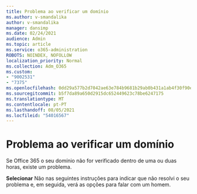 ```yaml
---
title: Problema ao verificar um domínio
ms.author: v-smandalika
author: v-smandalika
manager: dansimp
ms.date: 02/24/2021
audience: Admin
ms.topic: article
ms.service: o365-administration
ROBOTS: NOINDEX, NOFOLLOW
localization_priority: Normal
ms.collection: Adm_O365
ms.custom:
- "9002531"
- "7375"
ms.openlocfilehash: 0dd29a577b2d7042ae63e784b9681b29ab0b431a1ab4f30f90e49aaa03c7c0ed
ms.sourcegitcommit: b5f7da89a650d2915dc652449623c78be6247175
ms.translationtype: MT
ms.contentlocale: pt-PT
ms.lasthandoff: 08/05/2021
ms.locfileid: "54016567"
---
```

# <a name="problem-verifying-a-domain"></a>Problema ao verificar um domínio

Se Office 365 o seu domínio não for verificado dentro de uma ou duas horas, existe um problema.

**Selecionar** Não nas seguintes  instruções para indicar que não resolvi o seu problema e, em seguida, verá as opções para falar com um homem.
